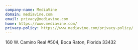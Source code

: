 ```yaml
---
company-name: MediaVine
domain: mediavine.com
email: privacy@mediavine.com
home: https://www.mediavine.com/
privacy-policy: https://www.mediavine.com/privacy-policy/
---
```


160 W. Camino Real #504, Boca Raton, Florida 33432 
